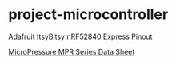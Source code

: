 # project-microcontroller

[Adafruit ItsyBitsy nRF52840 Express Pinout](https://web.archive.org/web/20230508135748/https://cdn-learn.adafruit.com/assets/assets/000/110/600/original/adafruit_products_Adafruit_ItsyBitsy_nRF52840_pinout.png?1649279496)

[MicroPressure MPR Series Data Sheet](https://web.archive.org/web/20230522115035/https://prod-edam.honeywell.com/content/dam/honeywell-edam/sps/siot/en-us/products/sensors/pressure-sensors/board-mount-pressure-sensors/micropressure-mpr-series/documents/sps-siot-mpr-series-datasheet-32332628-ciid-172626.pdf?download=false)
